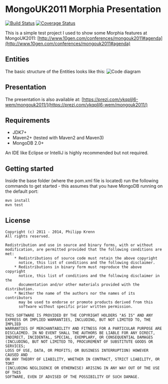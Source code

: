 # MongoUK2011 Morphia Presentation

[![Build Status](https://travis-ci.org/xeraa/mongouk2011.png?branch=master)](https://travis-ci.org/xeraa/mongouk2011)
[![Coverage Status](https://img.shields.io/coveralls/xeraa/mongouk2011.svg)](https://coveralls.io/r/xeraa/mongouk2011)

This is a simple test project I used to show some Morphia features at MongoUK2011: [http://www.10gen.com/conferences/mongouk2011#agenda](http://www.10gen.com/conferences/mongouk2011#agenda)

## Entities
The basic structure of the Entities looks like this: ![Code diagram](https://github.com/xeraa/mongouk2011/raw/master/diagram.png)


## Presentation
The presentation is also available at: [https://prezi.com/ykqpljl6-wem/mongouk2011/](https://prezi.com/ykqpljl6-wem/mongouk2011/)


## Requirements
*   JDK7+
*   Maven2+ (tested with Maven2 and Maven3)
*   MongoDB 2.0+

An IDE like Eclipse or IntelliJ is highly recommended but not required.


## Getting started
Inside the base folder (where the pom.xml file is located) run the following commands to get started - this assumes that you have MongoDB running on the default port:

    mvn install
    mvn test


## License
    Copyright (c) 2011 - 2014, Philipp Krenn
    All rights reserved.
   
    Redistribution and use in source and binary forms, with or without
    modification, are permitted provided that the following conditions are met:
        * Redistributions of source code must retain the above copyright
          notice, this list of conditions and the following disclaimer.
        * Redistributions in binary form must reproduce the above copyright
          notice, this list of conditions and the following disclaimer in the
          documentation and/or other materials provided with the distribution.
        * Neither the name of the authors nor the names of its contributors
          may be used to endorse or promote products derived from this
          software without specific prior written permission.

    THIS SOFTWARE IS PROVIDED BY THE COPYRIGHT HOLDERS "AS IS" AND ANY
    EXPRESS OR IMPLIED WARRANTIES, INCLUDING, BUT NOT LIMITED TO, THE IMPLIED
    WARRANTIES OF MERCHANTABILITY AND FITNESS FOR A PARTICULAR PURPOSE ARE
    DISCLAIMED. IN NO EVENT SHALL THE AUTHORS BE LIABLE FOR ANY DIRECT,
    INDIRECT, INCIDENTAL, SPECIAL, EXEMPLARY, OR CONSEQUENTIAL DAMAGES
    (INCLUDING, BUT NOT LIMITED TO, PROCUREMENT OF SUBSTITUTE GOODS OR SERVICES;
    LOSS OF USE, DATA, OR PROFITS; OR BUSINESS INTERRUPTION) HOWEVER CAUSED AND
    ON ANY THEORY OF LIABILITY, WHETHER IN CONTRACT, STRICT LIABILITY, OR TORT
    (INCLUDING NEGLIGENCE OR OTHERWISE) ARISING IN ANY WAY OUT OF THE USE OF THIS
    SOFTWARE, EVEN IF ADVISED OF THE POSSIBILITY OF SUCH DAMAGE.
